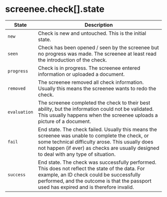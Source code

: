 # screenee.check[].state

State        |  Description
-------------|------------------------------------------
`new`        |  Check is new and untouched. This is the initial state.
`seen`       |  Check has been opened / seen by the screenee but no progress was made. The screenee at least read the introduction of the check.
`progress`   |  Check is in progress. The screenee entered information or uploaded a document.
`removed`    |  The screenee removed all check information. Usually this means the screenee wants to redo the check.
`evaluation` |  The screenee completed the check to their best ability, but the information could not be validated. This usually happens when the screenee uploads a picture of a document.
`fail`       |  End state. The check failed. Usually this means the screenee was unable to complete the check, or some technical difficulty arose. This usually does not happen (if ever) as checks are usually designed to deal with any type of situation.
`success`    |  End state. The check was successfully performed. This does not reflect the state of the data. For example, an ID check could be successfully performed, and the outcome is that the passport used has expired and is therefore invalid.
